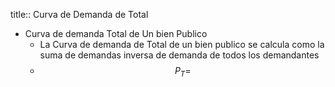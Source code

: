 title:: Curva de Demanda de Total

- Curva de demanda Total de Un bien Publico
	- La Curva de demanda de Total de  un bien publico se calcula como la suma de demandas inversa de demanda de todos los demandantes
	- $$ P_T= $$